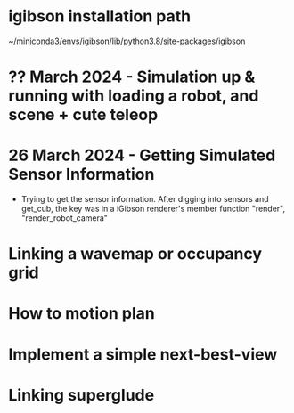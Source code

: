 # igibson installation path

~/miniconda3/envs/igibson/lib/python3.8/site-packages/igibson

# ?? March 2024 - Simulation up & running with loading a robot, and scene + cute teleop

# 26 March 2024 - Getting Simulated Sensor Information

- Trying to get the sensor information. After digging into sensors and get_cub, the key was in a iGibson renderer's member function "render", "render_robot_camera"

# Linking a wavemap or occupancy grid

# How to motion plan 

# Implement a simple next-best-view

# Linking superglude


